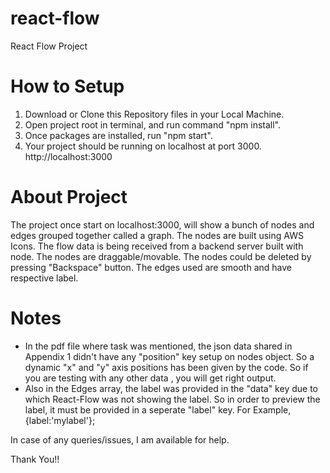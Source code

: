 # react-flow
React Flow Project

# How to Setup 
1. Download or Clone this Repository files in your Local Machine.
2. Open project root in terminal, and run command "npm install".
3. Once packages are installed, run "npm start".
4. Your project should be running on localhost at port 3000. http://localhost:3000

# About Project
The project once start on localhost:3000, will show a bunch of nodes and edges grouped together called a graph. The nodes are built using AWS Icons. The flow data is being received from a backend server built with node. The nodes are draggable/movable. The nodes could be deleted by pressing "Backspace" button. The edges used are smooth and have respective label.

# Notes
- In the pdf file where task was mentioned, the json data shared in Appendix 1 didn't have any "position" key setup on nodes object. So a dynamic "x" and "y" axis positions has been given by the code. So if you are testing with any other data , you will get right output.
- Also in the Edges array, the label was provided in the "data" key due to which React-Flow was not showing the label. So in order to preview the label, it must be provided in a seperate "label" key. For Example, {label:'mylabel'};

In case of any queries/issues, I am available for help. 

Thank You!!
